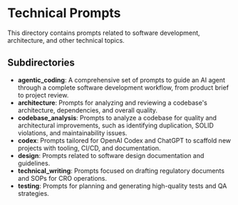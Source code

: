 # Technical Prompts

This directory contains prompts related to software development, architecture, and other technical topics.

## Subdirectories

- **agentic_coding**: A comprehensive set of prompts to guide an AI agent through a complete software development workflow, from product brief to project review.
- **architecture**: Prompts for analyzing and reviewing a codebase's architecture, dependencies, and overall quality.
- **codebase_analysis**: Prompts to analyze a codebase for quality and architectural improvements, such as identifying duplication, SOLID violations, and maintainability issues.
- **codex**: Prompts tailored for OpenAI Codex and ChatGPT to scaffold new projects with tooling, CI/CD, and documentation.
- **design**: Prompts related to software design documentation and guidelines.
- **technical_writing**: Prompts focused on drafting regulatory documents and SOPs for CRO operations.
- **testing**: Prompts for planning and generating high-quality tests and QA strategies.
